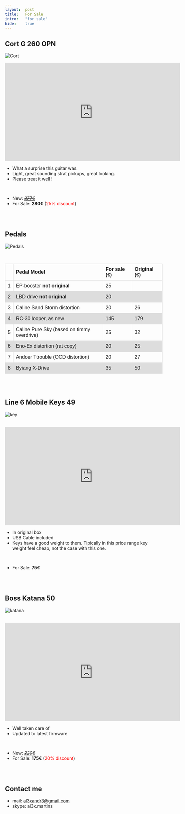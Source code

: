 ```yaml
---
layout:  post
title:   For Sale
intro:   "for sale"
hide:    true
---
```


<style>
table {
    font-family: arial, sans-serif;
    border-collapse: collapse;
    width: 100%;
}

td, th {
    border: 1px solid #dddddd;
    text-align: left;
    padding: 8px;
}

tr:nth-child(even) {
    background-color: #dddddd;
}
</style>
 
##  Cort G 260 OPN

![Cort](https://images.static-thomann.de/pics/bdb/166936/9065075_800.jpg)


<iframe width="560" height="315" src="https://www.youtube.com/embed/Dw2R2XioShI" frameborder="0" allow="accelerometer; autoplay; encrypted-media; gyroscope; picture-in-picture" allowfullscreen></iframe>

- What a surprise this guitar was.
- Light, great sounding strat pickups, great looking.
- Please treat it well !

<br/>

- New: [*<strike>377€</strike>*](https://www.thomann.de/gb/cort_g260_black_egitarre.htm?ref=search_prv_12)
- For Sale: **280€**  (<font color="red">25% discount</font>)
 
<br/><br/>



##  Pedals

![Pedals](https://drive.google.com/uc?id=1Gd5WJkbxTO4y8XgncwzyRbAqFdoQg9N-)

<br/>

|     |                 Pedal Model                 | For sale (€)  | Original (€) |
| --- | ------------------------------------------- | ------------- | ------------ |
| 1   | EP-booster **not original**                 | 25  |              |
| 2   | LBD drive  **not original**                 | 20            |              |
| 3   | Caline Sand Storm distortion                | 20            | 26           |
| 4   | RC-30 looper, as new                        | 145           | 179          |
| 5   | Caline Pure Sky  (based on timmy overdrive) | 25            | 32           |
| 6   | Eno-Ex distortion (rat copy)                | 20            | 25           |
| 7   | Andoer Ttrouble (OCD distortion)            | 20            | 27           |
| 8   | Byiang X-Drive                              | 35            | 50           |



<br/><br/>


##  Line 6 Mobile Keys 49

![key](https://c1.zzounds.com/media/productmedia/fit,2018by3200/quality,85/ag-3573759aa0effe03f406aa4773c3ed81.jpg)

<br/>
<iframe width="560" height="315" src="https://www.youtube.com/embed/GTLM2TfJUFk" frameborder="0" allow="accelerometer; autoplay; encrypted-media; gyroscope; picture-in-picture" allowfullscreen></iframe>

<br/>

- In original box
- USB Cable included
- Keys have a good weight to them. Tipically in this price range key weight feel cheap, not the case with this one.

<br/>

- For Sale: **75€**   

 
<br/><br/>


##  Boss Katana 50

![katana](https://www.thomann.de/pics/bdb/398150/11508479_800.jpg)

<br/>
<iframe width="560" height="315" src="https://www.youtube.com/embed/aTXP_CQgyhc" frameborder="0" allow="accelerometer; autoplay; encrypted-media; gyroscope; picture-in-picture" allowfullscreen></iframe>

- Well taken care of
- Updated to latest firmware

<br/>

- New: [*<strike>220€</strike>*](https://www.thomann.de/gb/boss_katana_50.htm)
- For Sale: **175€**  (<font color="red">20% discount</font>)
 


<br/><br/>

## Contact me

 - mail: al3xandr3@gmail.com
 - skype: al3x.martins

